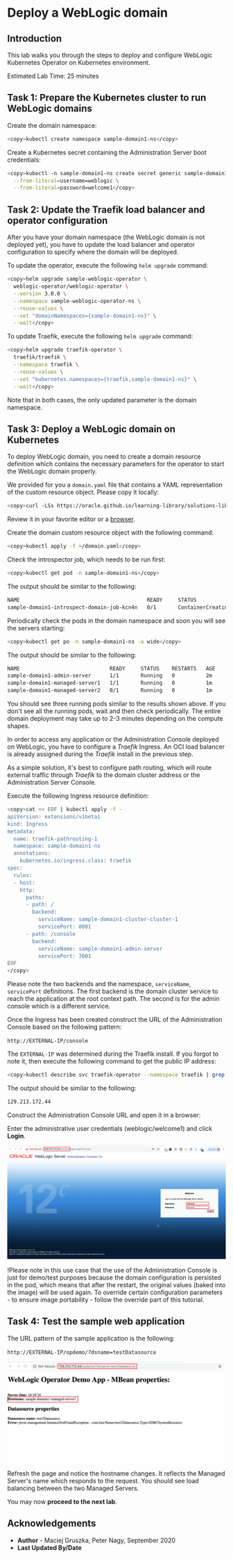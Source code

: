 # Deploy a WebLogic domain

## Introduction

This lab walks you through the steps to deploy and configure WebLogic Kubernetes Operator on Kubernetes environment.

Estimated Lab Time: 25 minutes

## Task 1: Prepare the Kubernetes cluster to run WebLogic domains

Create the domain namespace:
```bash
<copy>kubectl create namespace sample-domain1-ns</copy>
```
Create a Kubernetes secret containing the Administration Server boot credentials:
```bash
<copy>kubectl -n sample-domain1-ns create secret generic sample-domain1-weblogic-credentials \
  --from-literal=username=weblogic \
  --from-literal=password=welcome1</copy>
```

## Task 2: Update the Traefik load balancer and operator configuration

After you have your domain namespace (the WebLogic domain is not deployed yet), you have to update the load balancer and operator configuration to specify where the domain will be deployed.

To update the operator, execute the following `helm upgrade` command:
```bash
<copy>helm upgrade sample-weblogic-operator \
  weblogic-operator/weblogic-operator \
  --version 3.0.0 \
  --namespace sample-weblogic-operator-ns \
  --reuse-values \
  --set "domainNamespaces={sample-domain1-ns}" \
  --wait</copy>
```

To update Traefik, execute the following `helm upgrade` command:
```bash
<copy>helm upgrade traefik-operator \
  traefik/traefik \
  --namespace traefik \
  --reuse-values \
  --set "kubernetes.namespaces={traefik,sample-domain1-ns}" \
  --wait</copy>
```
Note that in both cases, the only updated parameter is the domain namespace.

## Task 3: Deploy a WebLogic domain on Kubernetes

To deploy WebLogic domain, you need to create a domain resource definition which contains the necessary parameters for the operator to start the WebLogic domain properly.

We provided for you a `domain.yaml` file that contains a YAML representation of the custom resource object. Please copy it locally:
```bash
<copy>curl -LSs https://oracle.github.io/learning-library/solutions-library/weblogic-kubernetes/domain.v8.yaml >~/domain.yaml</copy>
```
Review it in your favorite editor or a [browser](https://oracle.github.io/learning-library/solutions-library/weblogic-kubernetes/domain.v8.yaml).

Create the domain custom resource object with the following command:
```bash
<copy>kubectl apply -f ~/domain.yaml</copy>
```
Check the introspector job, which needs to be run first:
```bash
<copy>kubectl get pod -n sample-domain1-ns</copy>
```
The output should be similar to the following:
```bash
NAME                                         READY     STATUS              RESTARTS   AGE
sample-domain1-introspect-domain-job-kcn4n   0/1       ContainerCreating   0          7s
```
Periodically check the pods in the domain namespace and soon you will see the servers starting:
```bash
<copy>kubectl get po -n sample-domain1-ns -o wide</copy>
```
The output should be similar to the following:
```bash
NAME                             READY     STATUS    RESTARTS   AGE       IP            NODE            NOMINATED NODE
sample-domain1-admin-server      1/1       Running   0          2m        10.244.2.10   130.61.84.41    <none>
sample-domain1-managed-server1   1/1       Running   0          1m        10.244.2.11   130.61.84.41    <none>
sample-domain1-managed-server2   0/1       Running   0          1m        10.244.1.4    130.61.52.240   <none>
```
You should see three running pods similar to the results shown above. If you don't see all the running pods, wait and then check periodically. The entire domain deployment may take up to 2-3 minutes depending on the compute shapes.

In order to access any application or the Administration Console deployed on WebLogic, you have to configure a *Traefik* Ingress. An OCI load balancer is already assigned during the *Traefik* install in the previous step.

As a simple solution, it's best to configure path routing, which will route external traffic through *Traefik* to the domain cluster address or the Administration Server Console.

Execute the following Ingress resource definition:
```bash
<copy>cat << EOF | kubectl apply -f -
apiVersion: extensions/v1beta1
kind: Ingress
metadata:
  name: traefik-pathrouting-1
  namespace: sample-domain1-ns
  annotations:
    kubernetes.io/ingress.class: traefik
spec:
  rules:
  - host:
    http:
      paths:
      - path: /
        backend:
          serviceName: sample-domain1-cluster-cluster-1
          servicePort: 8001
      - path: /console
        backend:
          serviceName: sample-domain1-admin-server
          servicePort: 7001          
EOF
</copy>
```


Please note the two backends and the namespace, `serviceName`, `servicePort` definitions. The first backend is the domain cluster service to reach the application at the root context path. The second is for the admin console which is a different service.

Once the Ingress has been created construct the URL of the Administration Console based on the following pattern:

`http://EXTERNAL-IP/console`

The `EXTERNAL-IP` was determined during the Traefik install. If you forgot to note it, then execute the following command to get the public IP address:
```bash
<copy>kubectl describe svc traefik-operator --namespace traefik | grep Ingress | awk '{print $3}'</copy>
```
The output should be similar to the following:
```bash
129.213.172.44
```
Construct the Administration Console URL and open it in a browser:

Enter the administrative user credentials (weblogic/welcome1) and click **Login**.

![](images/010.weblogic.console.login.png)

!Please note in this use case that the use of the Administration Console is just for demo/test purposes because the domain configuration is persisted in the pod, which means that after the restart, the original values (baked into the image) will be used again. To override certain configuration parameters - to ensure image portability - follow the override part of this tutorial.

## Task 4: Test the sample web application

The URL pattern of the sample application is the following:

`http://EXTERNAL-IP/opdemo/?dsname=testDatasource`

![](images/020.webapp.png)

Refresh the page and notice the hostname changes. It reflects the Managed Server's name which responds to the request. You should see load balancing between the two Managed Servers.

You may now **proceed to the next lab**.

## Acknowledgements
* **Author** - Maciej Gruszka, Peter Nagy, September 2020
* **Last Updated By/Date**
